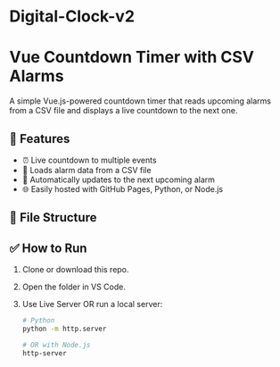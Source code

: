 # Digital-Clock-v2

# Vue Countdown Timer with CSV Alarms

A simple Vue.js-powered countdown timer that reads upcoming alarms from a CSV file and displays a live countdown to the next one.

## 🚀 Features

- ⏰ Live countdown to multiple events
- 📅 Loads alarm data from a CSV file
- 🔄 Automatically updates to the next upcoming alarm
- 🌐 Easily hosted with GitHub Pages, Python, or Node.js

## 📂 File Structure

## ✅ How to Run

1. Clone or download this repo.
2. Open the folder in VS Code.
3. Use Live Server OR run a local server:

   ```bash
   # Python
   python -m http.server

   # OR with Node.js
   http-server
